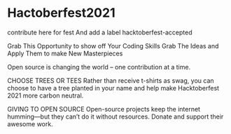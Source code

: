 # Hactoberfest2021
contribute here for fest
And add a label hacktoberfest-accepted

Grab This Opportunity to show off Your Coding Skills Grab The Ideas and Apply Them to make New Masterpieces

Open source is changing the world – one contribution at a time.

CHOOSE TREES OR TEES Rather than receive t-shirts as swag, you can choose to have a tree planted in your name and help make Hacktoberfest 2021 more carbon neutral.

GIVING TO OPEN SOURCE Open-source projects keep the internet humming—but they can’t do it without resources. Donate and support their awesome work.
